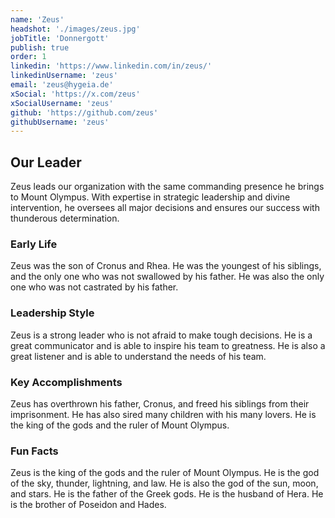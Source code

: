 ```yaml
---
name: 'Zeus'
headshot: './images/zeus.jpg'
jobTitle: 'Donnergott'
publish: true
order: 1
linkedin: 'https://www.linkedin.com/in/zeus/'
linkedinUsername: 'zeus'
email: 'zeus@hygeia.de'
xSocial: 'https://x.com/zeus'
xSocialUsername: 'zeus'
github: 'https://github.com/zeus'
githubUsername: 'zeus'
---
```


## Our Leader

Zeus leads our organization with the same commanding presence he brings to Mount Olympus. With expertise in strategic leadership and divine intervention, he oversees all major decisions and ensures our success with thunderous determination.

### Early Life

Zeus was the son of Cronus and Rhea. He was the youngest of his siblings, and the only one who was not swallowed by his father. He was also the only one who was not castrated by his father.

### Leadership Style

Zeus is a strong leader who is not afraid to make tough decisions. He is a great communicator and is able to inspire his team to greatness. He is also a great listener and is able to understand the needs of his team.

### Key Accomplishments

Zeus has overthrown his father, Cronus, and freed his siblings from their imprisonment. He has also sired many children with his many lovers. He is the king of the gods and the ruler of Mount Olympus.

### Fun Facts

Zeus is the king of the gods and the ruler of Mount Olympus. He is the god of the sky, thunder, lightning, and law. He is also the god of the sun, moon, and stars. He is the father of the Greek gods. He is the husband of Hera. He is the brother of Poseidon and Hades.
